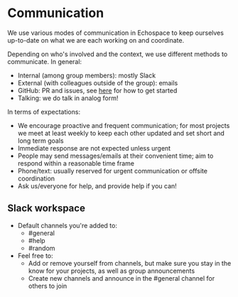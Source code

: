 # Communication

We use various modes of communication in Echospace to keep ourselves up-to-date on what we are each working on and coordinate.

Depending on who's involved and the context, we use different methods to communicate. In general:
- Internal (among group members): mostly Slack
- External (with colleagues outside of the group): emails
- GitHub: PR and issues, see [here](./compute-git.md) for how to get started
- Talking: we do talk in analog form!

In terms of expectations:
- We encourage proactive and frequent communication; for most projects we meet at least weekly to keep each other updated and set short and long term goals
- Immediate response are not expected unless urgent
- People may send messages/emails at their convenient time; aim to respond within a reasonable time frame
- Phone/text: usually reserved for urgent communication or offsite coordination
- Ask us/everyone for help, and provide help if you can!


## Slack workspace
- Default channels you're added to:
    - #general
    - #help
    - #random
- Feel free to:
    - Add or remove yourself from channels, but make sure you stay in the know for your projects, as well as group announcements
    - Create new channels and announce in the #general channel for others to join
